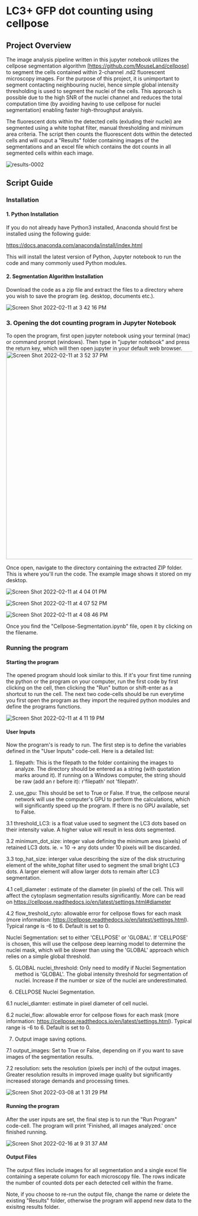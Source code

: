 # LC3+ GFP dot counting using cellpose

## Project Overview
The image analysis pipeline written in this jupyter notebook utilizes the cellpose segmentation algorithm [https://github.com/MouseLand/cellpose] to segment the cells contained within 2-channel .nd2 fluorescent microscopy images. For the purpose of this project, it is unimportant to segment contacting neighbouring nuclei, hence simple global intensity thresholding is used to segment the nuclei of the cells. This approach is possible due to the high SNR of the nuclei channel and reduces the total computation time (by avoiding having to use cellpose for nuclei segmentation) enabling faster high-throughput analysis.

The fluorescent dots within the detected cells (exluding their nuclei) are segmented using a white tophat filter, manual thresholding and minimum area criteria. The script then counts the fluorescent dots within the detected cells and will ouput a "Results" folder containing images of the segmentations and an excel file which contains the dot counts in all segmented cells within each image.

![results-0002](https://user-images.githubusercontent.com/43760657/152824338-b6514bb1-f37f-41a7-8045-54970440e927.jpeg)


## Script Guide

### Installation

#### 1. Python Installation
If you do not already have Python3 installed, Anaconda should first be installed using the following guide:

https://docs.anaconda.com/anaconda/install/index.html

This will install the latest version of Python, Jupyter notebook to run the code and many commonly used Python modules.

#### 2. Segmentation Algorithm Installation

Download the code as a zip file and extract the files to a directory where you wish to save the program (eg. desktop, documents etc.).

![Screen Shot 2022-02-11 at 3 42 16 PM](https://user-images.githubusercontent.com/43760657/153612004-74be87e9-c553-4529-89a3-e2a14ec60170.png)

### 3. Opening the dot counting program in Jupyter Notebook

To open the program, first open jupyter notebook using your terminal (mac) or command prompt (windows). Then type in "jupyter notebook" and press the return key, which will then open jupyter in your default web browser. 
<img width="561" alt="Screen Shot 2022-02-11 at 3 52 37 PM" src="https://user-images.githubusercontent.com/43760657/153613873-93f14e1b-00c2-4c29-bca9-42207b1bb898.png">

Once open, navigate to the directory containing the extracted ZIP folder. This is where you'll run the code. The example image shows it stored on my desktop.

![Screen Shot 2022-02-11 at 4 04 01 PM](https://user-images.githubusercontent.com/43760657/153615657-81643ef4-cf36-41a4-81bc-5848ce6d4f5b.png)

![Screen Shot 2022-02-11 at 4 07 52 PM](https://user-images.githubusercontent.com/43760657/153616281-1335d30c-ba9c-4b1a-907c-f304f921feb0.png)

![Screen Shot 2022-02-11 at 4 08 46 PM](https://user-images.githubusercontent.com/43760657/153616407-84e0d5e9-45ec-4fbc-a517-fa4bc173a6ba.png)


Once you find the "Cellpose-Segmentation.ipynb" file, open it by clicking on the filename.


### Running the program

#### Starting the program
The opened program should look similar to this. If it's your first time running the python or the program on your computer, run the first code by first clicking on the cell, then clicking the "Run" button or shift-enter as a shortcut to run the cell. The next two code-cells should be run everytime you first open the program as they import the required python modules and define the programs functions.

![Screen Shot 2022-02-11 at 4 11 19 PM](https://user-images.githubusercontent.com/43760657/153622848-014e7e59-448f-43ff-9a45-6d43fb03f39f.png)

#### User Inputs
Now the program's is ready to run. The first step is to define the variables defined in the "User Inputs" code-cell. Here is a detailed list:
1. filepath: This is the filepath to the folder containing the images to analyze. The directory should be entered as a string (with quotation marks around it). If running on a Windows computer, the string should be raw (add an r before it): r'filepath' not 'filepath'.

2. use_gpu: This should be set to True or False. If true, the cellpose neural network will use the computer's GPU to perform the calculations, which will significantly speed up the program. If there is no GPU available, set to False.

3.1 threshold_LC3: is a float value used to segment the LC3 dots based on their intensity value. A higher value will result in less dots segmented.

3.2 minimum_dot_size: integer value defining the minimum area (pixels) of retained LC3 dots. ie. = 10 -> any dots under 10 pixels will be discarded.

3.3 top_hat_size: interger value describing the size of the disk structuring element of the white_tophat filter used to segment the small bright LC3 dots. A larger element will allow larger dots to remain after LC3 segmentation.

4.1 cell_diameter : estimate of the diameter (in pixels) of the cell. This will affect the cytoplasm segmentation results significantly. More can be read on https://cellpose.readthedocs.io/en/latest/settings.html#diameter

4.2 flow_treshold_cyto: allowable error for cellpose flows for each mask (more information: https://cellpose.readthedocs.io/en/latest/settings.html). Typical range is -6 to 6. Default is set to 0.

Nuclei Segmentation: set to either 'CELLPOSE' or 'GLOBAL'. If 'CELLPOSE' is chosen, this will use the cellpose deep learning model to determine the nuclei mask, which will be slower than using the 'GLOBAL' approach which relies on a simple global threshold.

5. GLOBAL nuclei_threshold: Only need to modify if Nuclei Segmentation method is 'GLOBAL'. The global intensity threshold for segmentation of nuclei. Increase if the number or size of the nuclei are underestimated.

6. CELLPOSE Nuclei Segmentation.

  6.1 nuclei_diamter: estimate in pixel diameter of cell nuclei.
  
  6.2 nuclei_flow: allowable error for cellpose flows for each mask (more information: https://cellpose.readthedocs.io/en/latest/settings.html). Typical range is -6 to 6. Default is set to 0.

7. Output image saving options.

  7.1 output_images: Set to True or False, depending on if you want to save images of the segmentation results.

  7.2 resolution: sets the resolution (pixels per inch) of the output images. Greater resolution results in improved image quality but significantly increased storage demands and processing times.

![Screen Shot 2022-03-08 at 1 31 29 PM](https://user-images.githubusercontent.com/43760657/157238794-f46a4d87-97c1-458a-b48a-992676909334.png)

#### Running the program
After the user inputs are set, the final step is to run the "Run Program" code-cell. The program will print 'Finished, all images analyzed.' once finished running.

![Screen Shot 2022-02-16 at 9 31 37 AM](https://user-images.githubusercontent.com/43760657/154225725-1c188099-0387-420b-9282-9f5800bedb36.png)

#### Output Files

The output files include images for all segmentation and a single excel file containing a seperate column for each microscopy file. The rows indicate the number of counted dots per each detected cell within the frame. 

Note, if you choose to re-run the output file, change the name or delete the existing "Results" folder, otherwise the program will append new data to the exisitng results folder.
